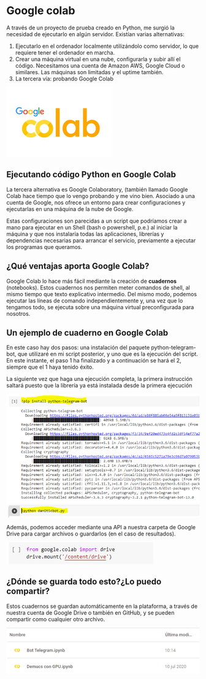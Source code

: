# Google colab

A través de un proyecto de prueba creado en Python, me surgió la necesidad de ejecutarlo en algún servidor. Existían varias alternativas:

1. Ejecutarlo en el ordenador localmente utilizándolo como servidor, lo que requiere tener el ordenador en marcha.
2. Crear una máquina virtual en una nube, configurarla y subir allí el código. Necesitamos una cuenta de Amazon AWS, Google Cloud o similares. Las máquinas son limitadas y el uptime también.
3. La tercera vía: probando Google Colab

![](img/2023-01-03-08-44-51.png)

## Ejecutando código Python en Google Colab

La tercera alternativa es Google Colaboratory, (también llamado Google Colab hace tiempo que lo vengo probando y me vino bien. Asociado a una cuenta de Google, nos ofrece un entorno para crear configuraciones y ejecutarlas en una máquina de la nube de Google.

Estas configuraciones son parecidas a un script que podríamos crear a mano para ejecutar en un Shell (bash o powershell, p.e.) al iniciar la máquina y que nos instalaría todas las aplicaciones, librerías y dependencias necesarias para arrancar el servicio, previamente a ejecutar los programas que queramos.

## ¿Qué ventajas aporta Google Colab?

Google Colab lo hace más fácil mediante la creación de **cuadernos** (notebooks). Estos cuadernos nos permiten meter comandos de shell, al mismo tiempo que texto explicativo intermedio. Del mismo modo, podemos ejecutar las líneas de comando independientemente y, una vez que lo tengamos todo, se ejecuta sobre una máquina virtual preconfigurada para nosotros.

## Un ejemplo de cuaderno en Google Colab

En este caso hay dos pasos: una instalación del paquete python-telegram-bot, que utilizaré en mi script posterior, y uno que es la ejecución del script. En este instante, el paso 1 ha finalizado y a continuación se hará el 2, siempre que el 1 haya tenido éxito.

La siguiente vez que haga una ejecución completa, la primera instrucción saltará puesto que la librería ya está instalada desde la primera ejecución

![](img/2023-01-03-08-45-02.png)

Además, podemos acceder mediante una API a nuestra carpeta de Google Drive para cargar archivos o guardarlos (en el caso de resultados).

![](img/2023-01-03-08-45-20.png)

## ¿Dónde se guarda todo esto?¿Lo puedo compartir?

Estos cuadernos se guardan automáticamente en la plataforma, a través de nuestra cuenta de Google Drive o también en GitHub, y se pueden compartir como cualquier otro archivo.

![](img/2023-01-03-08-45-29.png)